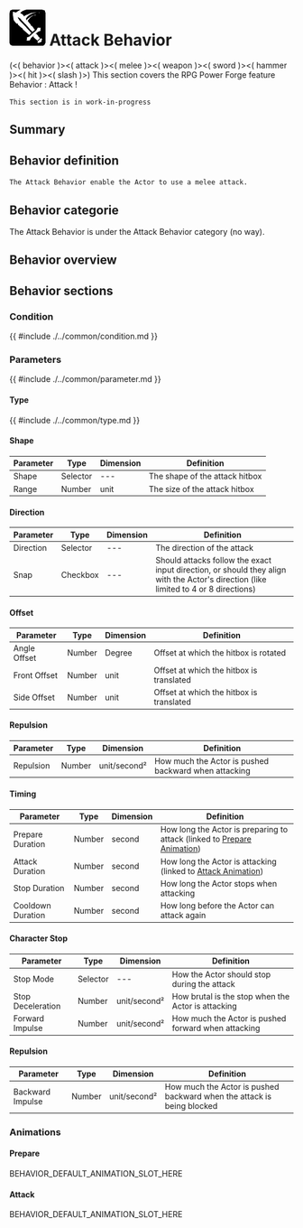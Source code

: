 # ![behavior_icon.png](../../../../../../../../media/user_manual/game_mecanics/behaviors/icons/Attack.png) Attack Behavior
(<( behavior )><( attack )><( melee )><( weapon )><( sword )><( hammer )><( hit )><( slash )>)
This section covers the RPG Power Forge feature Behavior : Attack !

```admonish warning title="Working, working ..."
This section is in work-in-progress
```

## Summary

## Behavior definition
```admonish summary title="Attack Behavior"
The Attack Behavior enable the Actor to use a melee attack.
```

## Behavior categorie
The Attack Behavior is under the Attack Behavior category (no way).
## Behavior overview

## Behavior sections

### Condition
{{ #include ./../common/condition.md }}

### Parameters
{{ #include ./../common/parameter.md }}
#### Type
{{ #include ./../common/type.md }}
#### Shape
Parameter | Type | Dimension | Definition
---|---|---|---
Shape|Selector| --- |The shape of the attack hitbox
Range|Number|unit|The size of the attack hitbox
#### Direction
Parameter | Type | Dimension | Definition
---|---|---|---
Direction|Selector|---|The direction of the attack
Snap|Checkbox|---|Should attacks follow the exact input direction, or should they align with the Actor's direction (like limited to 4 or 8 directions)
#### Offset
Parameter | Type | Dimension|Definition
---|---|---|---
Angle Offset|Number|Degree|Offset at which the hitbox is rotated
Front Offset|Number|unit|Offset at which the hitbox is translated
Side Offset|Number|unit|Offset at which the hitbox is translated
#### Repulsion
Parameter | Type | Dimension|Definition
---|---|---|---
Repulsion|Number|unit/second²|How much the Actor is pushed backward when attacking
#### Timing
Parameter | Type | Dimension|Definition
---|---|---|---
Prepare Duration|Number|second|How long the Actor is preparing to attack (linked to [Prepare Animation](#{Prepare}))
Attack Duration|Number|second|How long the Actor is attacking (linked to [Attack Animation](#{Attack}))
Stop Duration|Number|second|How long the Actor stops when attacking
Cooldown Duration|Number|second|How long before the Actor can attack again
#### Character Stop
Parameter | Type | Dimension|Definition
---|---|---|---
Stop Mode|Selector|---|How the Actor should stop during the attack
Stop Deceleration|Number|unit/second²|How brutal is the stop when the Actor is attacking
Forward Impulse|Number|unit/second²|How much the Actor is pushed forward when attacking
#### Repulsion
Parameter | Type | Dimension|Definition
---|---|---|---
Backward Impulse|Number|unit/second²|How much the Actor is pushed backward when the attack is being blocked
### Animations

#### Prepare
BEHAVIOR_DEFAULT_ANIMATION_SLOT_HERE
#### Attack
BEHAVIOR_DEFAULT_ANIMATION_SLOT_HERE
